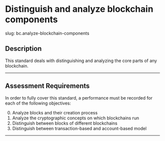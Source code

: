 # Distinguish and analyze blockchain components

slug: bc.analyze-blockchain-components

## Description
This standard deals with distinguishing and analyzing the core parts of any blockchain. 

---
## Assessment Requirements
In order to fully cover this standard, a performance must be recorded for each of the following objectives:

0. Analyze blocks and their creation process
1. Analyze the cryptographic concepts on which blockchains run
2. Distinguish between blocks of different blockchains
4. Distinguish between transaction-based and account-based model

---